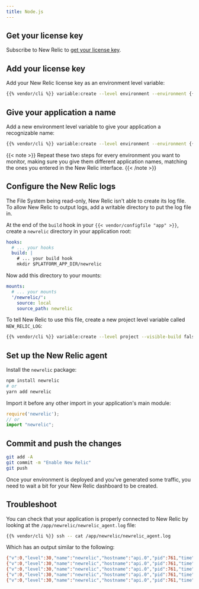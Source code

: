 ```yaml
---
title: Node.js
---
```


## Get your license key

Subscribe to New Relic to [get your license key](https://docs.newrelic.com/docs/apis/intro-apis/new-relic-api-keys/).

## Add your license key

Add your New Relic license key as an environment level variable:

```bash
{{% vendor/cli %}} variable:create --level environment --environment {{< variable "ENVIRONMENT_NAME" >}} --visible-build false --inheritable false env:NEW_RELIC_LICENSE_KEY --value {{< variable "NEW_RELIC_LICENSE_KEY" >}}
```

## Give your application a name

Add a new environment level variable to give your application a recognizable name:

```bash
{{% vendor/cli %}} variable:create --level environment --environment {{< variable "ENVIRONMENT_NAME" >}} --visible-build false --inheritable false env:NEW_RELIC_APP_NAME --value {{< variable "APP_NAME" >}}
```

{{< note >}}
Repeat these two steps for every environment you want to monitor, making sure you give them different application names, matching the ones you entered in the New Relic interface.
{{< /note >}}

## Configure the New Relic logs

The File System being read-only, New Relic isn't able to create its log file.
To allow New Relic to output logs, add a writable directory to put the log file in.

At the end of the `build` hook in your `{{< vendor/configfile "app" >}}`, create a `newrelic` directory in your application root:

```yaml {configFile="app"}
hooks:
  # ... your hooks
  build: |
    # ... your build hook
    mkdir $PLATFORM_APP_DIR/newrelic
```

Now add this directory to your mounts:

```yaml {configFile="app"}
mounts:
  # ... your mounts
  '/newrelic/':
    source: local
    source_path: newrelic
```

To tell New Relic to use this file, create a new project level variable called `NEW_RELIC_LOG`:

```bash
{{% vendor/cli %}} variable:create --level project --visible-build false env:NEW_RELIC_LOG --value /app/newrelic/newrelic_agent.log
```

## Set up the New Relic agent

Install the `newrelic` package:

```bash
npm install newrelic
# or
yarn add newrelic
```

Import it before any other import in your application's main module:

```js
require('newrelic');
// or
import "newrelic";
```

## Commit and push the changes

```bash
git add -A
git commit -m "Enable New Relic"
git push
```

Once your environment is deployed and you've generated some traffic, you need to wait a bit for your New Relic dashboard to be created.

## Troubleshoot

You can check that your application is properly connected to New Relic by looking at the `/app/newrelic/newrelic_agent.log` file:

```bash
{{% vendor/cli %}} ssh -- cat /app/newrelic/newrelic_agent.log
```

Which has an output similar to the following:

```bash {no-copy="true"}
{"v":0,"level":30,"name":"newrelic","hostname":"api.0","pid":761,"time":"2021-02-03T16:12:50.890Z","msg":"Connected to collector-001.eu01.nr-data.net:443 with agent run ID xxxxx.","component":"collector_api"}
{"v":0,"level":30,"name":"newrelic","hostname":"api.0","pid":761,"time":"2021-02-03T16:12:50.890Z","msg":"Reporting to: https://rpm.eu.newrelic.com/accounts/xxxxx/applications/xxxxx","component":"collector_api"}
{"v":0,"level":30,"name":"newrelic","hostname":"api.0","pid":761,"time":"2021-02-03T16:12:50.892Z","msg":"Valid event_harvest_config received. Updating harvest cycles. {\"report_period_ms\":5000,\"harvest_limits\":{\"error_event_data\":8,\"analytic_event_data\":833,\"custom_event_data\":83}}"}
{"v":0,"level":30,"name":"newrelic","hostname":"api.0","pid":761,"time":"2021-02-03T16:12:50.897Z","msg":"Agent state changed from connected to started."}
{"v":0,"level":30,"name":"newrelic","hostname":"api.0","pid":761,"time":"2021-02-03T16:12:51.899Z","msg":"Starting initial 1000ms harvest."}
```
